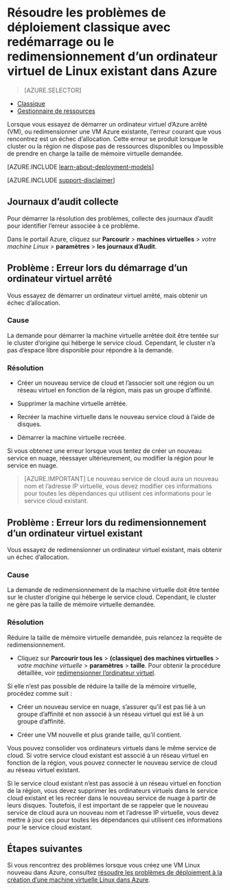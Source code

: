 <properties
   pageTitle="VM, redémarrage ou redimensionnement | Microsoft Azure"
   description="Résoudre les problèmes de déploiement classique avec redémarrage ou le redimensionnement d’un ordinateur virtuel de Linux existant dans Azure"
   services="virtual-machines-linux"
   documentationCenter=""
   authors="Deland-Han"
   manager="felixwu"
   editor=""
   tags="top-support-issue"/>

<tags
   ms.service="virtual-machines-linux"
   ms.topic="support-article"
   ms.tgt_pltfrm="vm-linux"
   ms.workload="required"
   ms.date="09/20/2016"
   ms.devlang="na"
   ms.author="delhan"/>

# <a name="troubleshoot-classic-deployment-issues-with-restarting-or-resizing-an-existing-linux-virtual-machine-in-azure"></a>Résoudre les problèmes de déploiement classique avec redémarrage ou le redimensionnement d’un ordinateur virtuel de Linux existant dans Azure

> [AZURE.SELECTOR]
- [Classique](../articles/virtual-machines/virtual-machines-linux-classic-restart-resize-error-troubleshooting.md)
- [Gestionnaire de ressources](../articles/virtual-machines/virtual-machines-linux-restart-resize-error-troubleshooting.md)

Lorsque vous essayez de démarrer un ordinateur virtuel d’Azure arrêté (VM), ou redimensionner une VM Azure existante, l’erreur courant que vous rencontrez est un échec d’allocation. Cette erreur se produit lorsque le cluster ou la région ne dispose pas de ressources disponibles ou Impossible de prendre en charge la taille de mémoire virtuelle demandée.

[AZURE.INCLUDE [learn-about-deployment-models](../../includes/learn-about-deployment-models-classic-include.md)]

[AZURE.INCLUDE [support-disclaimer](../../includes/support-disclaimer.md)]

## <a name="collect-audit-logs"></a>Journaux d’audit collecte

Pour démarrer la résolution des problèmes, collecte des journaux d’audit pour identifier l’erreur associée à ce problème.

Dans le portail Azure, cliquez sur **Parcourir** > **machines virtuelles** > _votre machine Linux_ > **paramètres** > **les journaux d’Audit**.

## <a name="issue-error-when-starting-a-stopped-vm"></a>Problème : Erreur lors du démarrage d’un ordinateur virtuel arrêté

Vous essayez de démarrer un ordinateur virtuel arrêté, mais obtenir un échec d’allocation.

### <a name="cause"></a>Cause

La demande pour démarrer la machine virtuelle arrêtée doit être tentée sur le cluster d’origine qui héberge le service cloud. Cependant, le cluster n’a pas d’espace libre disponible pour répondre à la demande.

### <a name="resolution"></a>Résolution

* Créer un nouveau service de cloud et l’associer soit une région ou un réseau virtuel en fonction de la région, mais pas un groupe d’affinité.

* Supprimer la machine virtuelle arrêtée.

* Recréer la machine virtuelle dans le nouveau service cloud à l’aide de disques.

* Démarrer la machine virtuelle recréée.

Si vous obtenez une erreur lorsque vous tentez de créer un nouveau service en nuage, réessayer ultérieurement, ou modifier la région pour le service en nuage.

> [AZURE.IMPORTANT] Le nouveau service de cloud aura un nouveau nom et l’adresse IP virtuelle, vous devez modifier ces informations pour toutes les dépendances qui utilisent ces informations pour le service cloud existant.

## <a name="issue-error-when-resizing-an-existing-vm"></a>Problème : Erreur lors du redimensionnement d’un ordinateur virtuel existant

Vous essayez de redimensionner un ordinateur virtuel existant, mais obtenir un échec d’allocation.

### <a name="cause"></a>Cause

La demande de redimensionnement de la machine virtuelle doit être tentée sur le cluster d’origine qui héberge le service cloud. Cependant, le cluster ne gère pas la taille de mémoire virtuelle demandée.

### <a name="resolution"></a>Résolution

Réduire la taille de mémoire virtuelle demandée, puis relancez la requête de redimensionnement.

* Cliquez sur **Parcourir tous les** > **(classique) des machines virtuelles** > _votre machine virtuelle_ > **paramètres** > **taille**. Pour obtenir la procédure détaillée, voir [redimensionner l’ordinateur virtuel](https://msdn.microsoft.com/library/dn168976.aspx).

Si elle n’est pas possible de réduire la taille de la mémoire virtuelle, procédez comme suit :

  * Créer un nouveau service en nuage, s’assurer qu’il est pas lié à un groupe d’affinité et non associé à un réseau virtuel qui est lié à un groupe d’affinité.

  * Créer une VM nouvelle et plus grande taille, qu’il contient.

Vous pouvez consolider vos ordinateurs virtuels dans le même service de cloud. Si votre service cloud existant est associé à un réseau virtuel en fonction de la région, vous pouvez connecter le nouveau service de cloud au réseau virtuel existant.

Si le service cloud existant n’est pas associé à un réseau virtuel en fonction de la région, vous devez supprimer les ordinateurs virtuels dans le service cloud existant et les recréer dans le nouveau service de nuage à partir de leurs disques. Toutefois, il est important de se rappeler que le nouveau service de cloud aura un nouveau nom et l’adresse IP virtuelle, vous devez mettre à jour ces pour toutes les dépendances qui utilisent ces informations pour le service cloud existant.

## <a name="next-steps"></a>Étapes suivantes

Si vous rencontrez des problèmes lorsque vous créez une VM Linux nouveau dans Azure, consultez [résoudre les problèmes de déploiement à la création d’une machine virtuelle Linux dans Azure](../virtual-machines/virtual-machines-linux-troubleshoot-deployment-new-vm.md).
